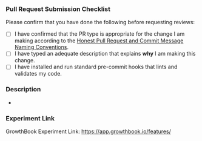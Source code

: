 <!--
# Pull Request Instructions

* All PRs should reference an issue in our issue tracker. If one doesn't exist, please create one!
* PR titles should follow https://www.conventionalcommits.org.

-->

### Pull Request Submission Checklist

Please confirm that you have done the following before requesting reviews:

- [ ] I have confirmed that the PR type is appropriate for the change I am making according to the [Honest Pull Request and Commit Message Naming Conventions](https://www.notion.so/honestbank/Pull-Request-and-Commit-Message-Naming-Conventions-bd97f2cbb34c4c73b1ff3a3e384b850c).
- [ ] I have typed an adequate description that explains **why** I am making this change.
- [ ] I have installed and run standard pre-commit hooks that lints and validates my code.

### Description

* <!-- WRITE A SHORT DESCRIPTION OF CHANGES -->

### Experiment Link

<!-- All code changes require an experiment - you can get started at https://www.notion.so/honestbank/How-to-create-a-feature-flag-ON-OFF-on-GrowthBook-0a11a156397d4eca89fb76dad0eb921c?pvs=4 -->

GrowthBook Experiment Link: https://app.growthbook.io/features/
